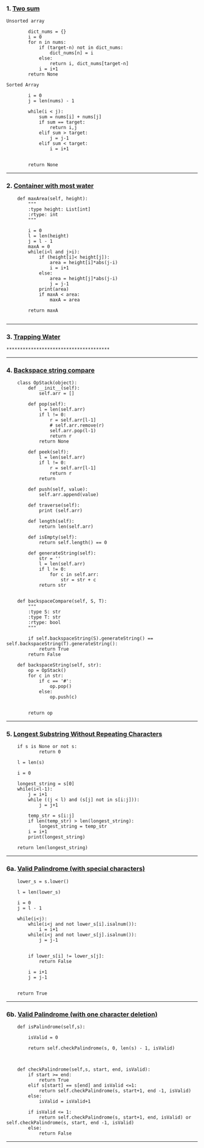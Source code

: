 ###  1. [Two sum](https://leetcode.com/problems/two-sum/)
    Unsorted array
```
        dict_nums = {}
        i = 0
        for n in nums:
            if (target-n) not in dict_nums:
                dict_nums[n] = i
            else:
                return i, dict_nums[target-n]
            i = i+1
        return None
```

    Sorted Array

```
        i = 0
        j = len(nums) - 1

        while(i < j):
            sum = nums[i] + nums[j]
            if sum == target:
                return i,j
            elif sum > target:
                j = j-1
            elif sum < target:
                i = i+1


        return None
```
---
###    2. [Container with most water](https://leetcode.com/problems/container-with-most-water/) 

```
    def maxArea(self, height):
        """
        :type height: List[int]
        :rtype: int
        """

        i = 0
        l = len(height)
        j = l - 1
        maxA = 0
        while(i<l and j>i):
            if (height[i]< height[j]):
                area = height[i]*abs(j-i)
                i = i+1
            else:
                area = height[j]*abs(j-i)
                j = j-1
            print(area)
            if maxA < area:
                maxA = area

        return maxA
        
```
---
###    3. [Trapping Water](https://leetcode.com/problems/trapping-rain-water/)


    

    **************************************

---
###    4. [Backspace string compare](https://leetcode.com/problems/backspace-string-compare/)

```
    class OpStack(object):
        def __init__(self):
            self.arr = []

        def pop(self):
            l = len(self.arr)
            if l != 0:
                r = self.arr[l-1]
                # self.arr.remove(r)
                self.arr.pop(l-1)
                return r
            return None

        def peek(self):
            l = len(self.arr)
            if l != 0:
                r = self.arr[l-1]
                return r
            return

        def push(self, value):
            self.arr.append(value)

        def traverse(self):
            print (self.arr)

        def length(self):
            return len(self.arr)

        def isEmpty(self):
            return self.length() == 0

        def generateString(self):
            str = ''
            l = len(self.arr)
            if l != 0:
                for c in self.arr:
                    str = str + c
            return str

    
    def backspaceCompare(self, S, T):
        """
        :type S: str
        :type T: str
        :rtype: bool
        """

        if self.backspaceString(S).generateString() == self.backspaceString(T).generateString():
            return True
        return False

    def backspaceString(self, str):
        op = OpStack()
        for c in str:
            if c == '#':
                op.pop()
            else:
                op.push(c)


        return op
```
---

###    5. [Longest Substring Without Repeating Characters](https://leetcode.com/problems/longest-substring-without-repeating-characters/)

```
    if s is None or not s:
            return 0

    l = len(s)

    i = 0
    
    longest_string = s[0]
    while(i<l-1):
        j = i+1
        while ((j < l) and (s[j] not in s[i:j])):
            j = j+1

        temp_str = s[i:j]
        if len(temp_str) > len(longest_string):
            longest_string = temp_str
        i = i+1
        print(longest_string)

    return len(longest_string)
```

---

###    6a. [Valid Palindrome (with special characters)](https://leetcode.com/problems/valid-palindrome)

```
    lower_s = s.lower()

    l = len(lower_s)

    i = 0
    j = l - 1

    while(i<j):
        while(i<j and not lower_s[i].isalnum()):
            i = i+1
        while(i<j and not lower_s[j].isalnum()):
            j = j-1


        if lower_s[i] != lower_s[j]:
            return False

        i = i+1
        j = j-1


    return True
```
---

###    6b. [Valid Palindrome (with one character deletion)](https://leetcode.com/problems/valid-palindrome-ii/)
```
    def isPalindrome(self,s):

        isValid = 0

        return self.checkPalindrome(s, 0, len(s) - 1, isValid)



    def checkPalindrome(self,s, start, end, isValid):
        if start >= end:
            return True
        elif s[start] == s[end] and isValid <=1:
            return self.checkPalindrome(s, start+1, end -1, isValid)
        else:
            isValid = isValid+1

        if isValid <= 1:
            return self.checkPalindrome(s, start+1, end, isValid) or self.checkPalindrome(s, start, end -1, isValid)
        else:
            return False 

```
---
